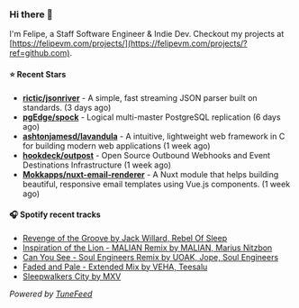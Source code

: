 ### Hi there 👋

I'm Felipe, a Staff Software Engineer & Indie Dev. Checkout my projects at [https://felipevm.com/projects/](https://felipevm.com/projects/?ref=github.com).

#### ⭐ Recent Stars
- **[rictic/jsonriver](https://github.com/rictic/jsonriver)** - A simple, fast streaming JSON parser built on standards. (3 days ago)
- **[pgEdge/spock](https://github.com/pgEdge/spock)** - Logical multi-master PostgreSQL replication (6 days ago)
- **[ashtonjamesd/lavandula](https://github.com/ashtonjamesd/lavandula)** - A intuitive, lightweight web framework in C for building modern web applications (1 week ago)
- **[hookdeck/outpost](https://github.com/hookdeck/outpost)** - Open Source Outbound Webhooks and Event Destinations Infrastructure (1 week ago)
- **[Mokkapps/nuxt-email-renderer](https://github.com/Mokkapps/nuxt-email-renderer)** - A Nuxt module that helps building beautiful, responsive email templates using Vue.js components. (1 week ago)

#### 🎧 Spotify recent tracks
- [Revenge of the Groove by Jack Willard, Rebel Of Sleep](https://open.spotify.com/track/4R8Lk6cGMS1wm4sxGhEtPH)
- [Inspiration of the Lion - MALIAN Remix by MALIAN, Marius Nitzbon](https://open.spotify.com/track/6hIrhw6mLJx1yMXyraobyp)
- [Can You See - Soul Engineers Remix by UOAK, Jope, Soul Engineers](https://open.spotify.com/track/52EveyzfmVcT8afWulmnwK)
- [Faded and Pale - Extended Mix by VEHA, Teesalu](https://open.spotify.com/track/39UMwix5LEy4FDgJujxk8Q)
- [Sleepwalkers City by MXV](https://open.spotify.com/track/6RMzb7s7SYqK1IhiKEmMjG)

_Powered by [TuneFeed](https://tunefeed.app?ref=github.com)_
